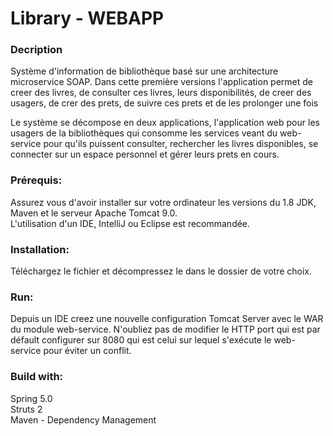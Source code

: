Library - WEBAPP
==================

### Decription

Système d'information de bibliothèque basé sur une architecture microservice SOAP. Dans cette première versions l'application permet de creer des livres, de consulter ces livres, leurs disponibilités, de creer des usagers, de crer des prets, de suivre ces prets et de les prolonger une fois

Le système se décompose en deux applications, l'application web pour les usagers de la bibliothèques qui consomme les services veant du web-service pour qu'ils puissent consulter, rechercher les livres disponibles, se connecter sur un espace personnel et gérer leurs prets en cours.
### Prérequis:
Assurez vous d'avoir installer sur votre ordinateur les versions du 1.8 JDK, Maven et le serveur Apache Tomcat 9.0.<br/>
L'utilisation d'un IDE, IntelliJ ou Eclipse est recommandée.
### Installation:
Téléchargez le fichier et décompressez le dans le dossier de votre choix.
### Run:
Depuis un IDE creez une nouvelle configuration Tomcat Server avec le WAR du module web-service. N'oubliez pas de modifier le HTTP port qui est par défault configurer sur 8080 qui est celui sur lequel s'exécute le web-service pour éviter un conflit.
### Build with:
Spring 5.0<br/> Struts 2<br/> Maven - Dependency Management